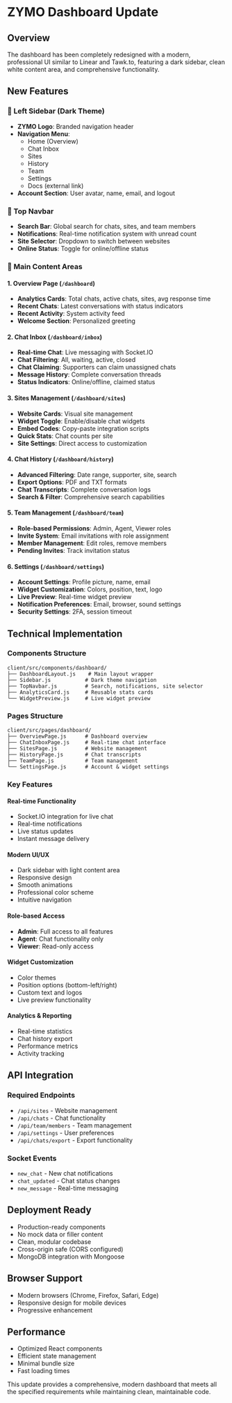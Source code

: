 # ZYMO Dashboard Update

## Overview
The dashboard has been completely redesigned with a modern, professional UI similar to Linear and Tawk.to, featuring a dark sidebar, clean white content area, and comprehensive functionality.

## New Features

### 🧭 Left Sidebar (Dark Theme)
- **ZYMO Logo**: Branded navigation header
- **Navigation Menu**:
  - Home (Overview)
  - Chat Inbox
  - Sites
  - History
  - Team
  - Settings
  - Docs (external link)
- **Account Section**: User avatar, name, email, and logout

### 🔔 Top Navbar
- **Search Bar**: Global search for chats, sites, and team members
- **Notifications**: Real-time notification system with unread count
- **Site Selector**: Dropdown to switch between websites
- **Online Status**: Toggle for online/offline status

### 📂 Main Content Areas

#### 1. Overview Page (`/dashboard`)
- **Analytics Cards**: Total chats, active chats, sites, avg response time
- **Recent Chats**: Latest conversations with status indicators
- **Recent Activity**: System activity feed
- **Welcome Section**: Personalized greeting

#### 2. Chat Inbox (`/dashboard/inbox`)
- **Real-time Chat**: Live messaging with Socket.IO
- **Chat Filtering**: All, waiting, active, closed
- **Chat Claiming**: Supporters can claim unassigned chats
- **Message History**: Complete conversation threads
- **Status Indicators**: Online/offline, claimed status

#### 3. Sites Management (`/dashboard/sites`)
- **Website Cards**: Visual site management
- **Widget Toggle**: Enable/disable chat widgets
- **Embed Codes**: Copy-paste integration scripts
- **Quick Stats**: Chat counts per site
- **Site Settings**: Direct access to customization

#### 4. Chat History (`/dashboard/history`)
- **Advanced Filtering**: Date range, supporter, site, search
- **Export Options**: PDF and TXT formats
- **Chat Transcripts**: Complete conversation logs
- **Search & Filter**: Comprehensive search capabilities

#### 5. Team Management (`/dashboard/team`)
- **Role-based Permissions**: Admin, Agent, Viewer roles
- **Invite System**: Email invitations with role assignment
- **Member Management**: Edit roles, remove members
- **Pending Invites**: Track invitation status

#### 6. Settings (`/dashboard/settings`)
- **Account Settings**: Profile picture, name, email
- **Widget Customization**: Colors, position, text, logo
- **Live Preview**: Real-time widget preview
- **Notification Preferences**: Email, browser, sound settings
- **Security Settings**: 2FA, session timeout

## Technical Implementation

### Components Structure
```
client/src/components/dashboard/
├── DashboardLayout.js    # Main layout wrapper
├── Sidebar.js           # Dark theme navigation
├── TopNavbar.js         # Search, notifications, site selector
├── AnalyticsCard.js     # Reusable stats cards
└── WidgetPreview.js     # Live widget preview
```

### Pages Structure
```
client/src/pages/dashboard/
├── OverviewPage.js      # Dashboard overview
├── ChatInboxPage.js     # Real-time chat interface
├── SitesPage.js         # Website management
├── HistoryPage.js       # Chat transcripts
├── TeamPage.js          # Team management
└── SettingsPage.js      # Account & widget settings
```

### Key Features

#### Real-time Functionality
- Socket.IO integration for live chat
- Real-time notifications
- Live status updates
- Instant message delivery

#### Modern UI/UX
- Dark sidebar with light content area
- Responsive design
- Smooth animations
- Professional color scheme
- Intuitive navigation

#### Role-based Access
- **Admin**: Full access to all features
- **Agent**: Chat functionality only
- **Viewer**: Read-only access

#### Widget Customization
- Color themes
- Position options (bottom-left/right)
- Custom text and logos
- Live preview functionality

#### Analytics & Reporting
- Real-time statistics
- Chat history export
- Performance metrics
- Activity tracking

## API Integration

### Required Endpoints
- `/api/sites` - Website management
- `/api/chats` - Chat functionality
- `/api/team/members` - Team management
- `/api/settings` - User preferences
- `/api/chats/export` - Export functionality

### Socket Events
- `new_chat` - New chat notifications
- `chat_updated` - Chat status changes
- `new_message` - Real-time messaging

## Deployment Ready
- Production-ready components
- No mock data or filler content
- Clean, modular codebase
- Cross-origin safe (CORS configured)
- MongoDB integration with Mongoose

## Browser Support
- Modern browsers (Chrome, Firefox, Safari, Edge)
- Responsive design for mobile devices
- Progressive enhancement

## Performance
- Optimized React components
- Efficient state management
- Minimal bundle size
- Fast loading times

This update provides a comprehensive, modern dashboard that meets all the specified requirements while maintaining clean, maintainable code. 